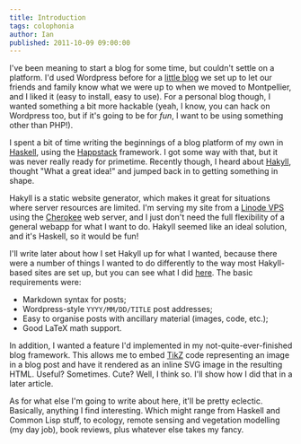 ```yaml
---
title: Introduction
tags: colophonia
author: Ian
published: 2011-10-09 09:00:00
---
```


I've been meaning to start a blog for some time, but couldn't settle
on a platform.  I'd used Wordpress before for a [little
blog](http://www.skybluetrades/montpellier) we set up to let our
friends and family know what we were up to when we moved to
Montpellier, and I liked it (easy to install, easy to use).  For a
personal blog though, I wanted something a bit more hackable (yeah, I
know, you can hack on Wordpress too, but if it's going to be for
*fun*, I want to be using something other than PHP!).

<!--MORE-->

I spent a bit of time writing the beginnings of a blog platform of my
own in [Haskell][haskell], using the [Happstack][happstack] framework.
I got some way with that, but it was never really ready for primetime.
Recently though, I heard about [Hakyll][hakyll], thought "What a great
idea!" and jumped back in to getting something in shape.

[haskell]: http://www.haskell.org/
[happstack]: http://happstack.com/
[hakyll]: http://jaspervdj.be/hakyll/

Hakyll is a static website generator, which makes it great for
situations where server resources are limited.  I'm serving my site
from a [Linode VPS][linode] using the [Cherokee][cherokee] web server,
and I just don't need the full flexibility of a general webapp for
what I want to do.  Hakyll seemed like an ideal solution, and it's
Haskell, so it would be fun!

[linode]: http://www.linode.com/
[cherokee]: http://www.cherokee-project.com/

I'll write later about how I set Hakyll up for what I wanted, because
there were a number of things I wanted to do differently to the way
most Hakyll-based sites are set up, but you can see what I did
[here](http://github.com/ian-ross/blog).  The basic requirements were:

* Markdown syntax for posts;
* Wordpress-style `YYYY/MM/DD/TITLE` post addresses;
* Easy to organise posts with ancillary material (images, code, etc.);
* Good LaTeX math support.

In addition, I wanted a feature I'd implemented in my
not-quite-ever-finished blog framework.  This allows me to embed
[TikZ][tikz] code representing an image in a blog post and have it
rendered as an inline SVG image in the resulting HTML.  Useful?
Sometimes.  Cute?  Well, I think so.  I'll show how I did that in a
later article.

[tikz]: http://sourceforge.net/projects/pgf/

As for what else I'm going to write about here, it'll be pretty
eclectic.  Basically, anything I find interesting.  Which might range
from Haskell and Common Lisp stuff, to ecology, remote sensing and
vegetation modelling (my day job), book reviews, plus whatever else
takes my fancy.
